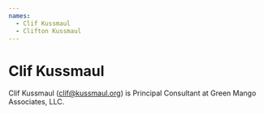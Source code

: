 ```yaml
---
names:
  - Clif Kussmaul
  - Clifton Kussmaul
---
```


# Clif Kussmaul

Clif Kussmaul (clif@kussmaul.org) is Principal Consultant at Green Mango Associates, LLC.
